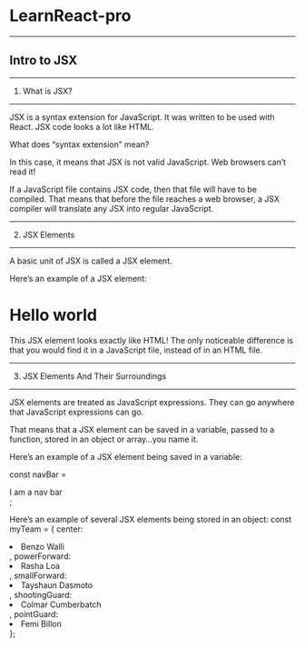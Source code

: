 # LearnReact-pro

-------------------------------------------------------------------------------------------------------------------------------------------------------------------
Intro to JSX
-------------------------------------------------------------------------------------------------------------------------------------------------------------------

----------------
1. What is JSX?
----------------
JSX is a syntax extension for JavaScript. It was written to be used with React. JSX code looks a lot like HTML.

What does “syntax extension” mean?

In this case, it means that JSX is not valid JavaScript. Web browsers can’t read it!

If a JavaScript file contains JSX code, then that file will have to be compiled. That means that before the file reaches a web browser, a JSX compiler will translate any JSX into regular JavaScript.

------------------
2. JSX Elements
------------------
A basic unit of JSX is called a JSX element.

Here’s an example of a JSX element:

<h1>Hello world</h1>

This JSX element looks exactly like HTML! The only noticeable difference is that you would find it in a JavaScript file, instead of in an HTML file.

--------------------------------------
3. JSX Elements And Their Surroundings
--------------------------------------

JSX elements are treated as JavaScript expressions. They can go anywhere that JavaScript expressions can go.

That means that a JSX element can be saved in a variable, passed to a function, stored in an object or array…you name it.

Here’s an example of a JSX element being saved in a variable:

const navBar = <nav>I am a nav bar</nav>;

Here’s an example of several JSX elements being stored in an object:
const myTeam = {
  center: <li>Benzo Walli</li>,
  powerForward: <li>Rasha Loa</li>,
  smallForward: <li>Tayshaun Dasmoto</li>,
  shootingGuard: <li>Colmar Cumberbatch</li>,
  pointGuard: <li>Femi Billon</li>
};
